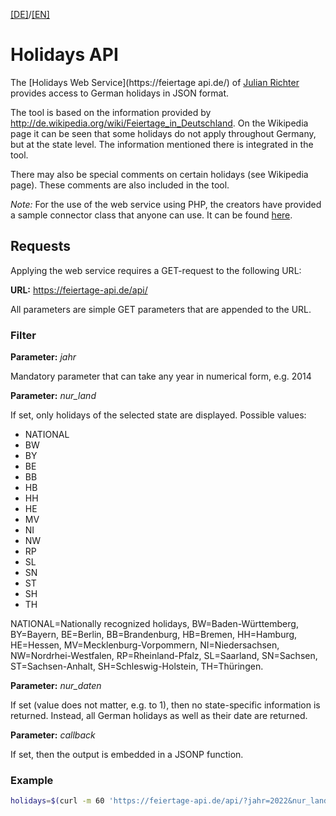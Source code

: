 [[DE]](README.md)/[[EN]](README_en.md)

# Holidays API

The [Holidays Web Service](https://feiertage api.de/) of [Julian Richter](https://www.paypal.com/donate?token=-JAL84u4LbrgiDzVqvJqWOnqhusn30r_FwEBT65n0kqlZd7FTRidVBPL9kjFsKIOsZaqFTEm0jz6_JVm) provides access to German holidays in JSON format. 

The tool is based on the information provided by http://de.wikipedia.org/wiki/Feiertage_in_Deutschland. On the Wikipedia page it can be seen that some holidays do not apply throughout Germany, but at the state level. The information mentioned there is integrated in the tool. 

There may also be special comments on certain holidays (see Wikipedia page). These comments are also included in the tool. 

*Note:* For the use of the web service using PHP, the creators have provided a sample connector class that anyone can use. It can be found [here](https://feiertage-api.de/api/Connector.php.txt).


## Requests

Applying the web service requires a GET-request to the following URL: 

**URL:** https://feiertage-api.de/api/

All parameters are simple GET parameters that are appended to the URL.


### Filter


**Parameter:** *jahr* 

Mandatory parameter that can take any year in numerical form, e.g. 2014


**Parameter:** *nur_land* 

If set, only holidays of the selected state are displayed. 
Possible values:

- NATIONAL
- BW
- BY
- BE
- BB
- HB
- HH
- HE
- MV
- NI
- NW
- RP
- SL
- SN
- ST
- SH
- TH

NATIONAL=Nationally recognized holidays, BW=Baden-Württemberg, BY=Bayern, BE=Berlin, BB=Brandenburg, HB=Bremen, HH=Hamburg, HE=Hessen, MV=Mecklenburg-Vorpommern, NI=Niedersachsen, NW=Nordrhei-Westfalen, RP=Rheinland-Pfalz, SL=Saarland, SN=Sachsen, ST=Sachsen-Anhalt, SH=Schleswig-Holstein, TH=Thüringen. 


**Parameter:** *nur_daten* 

If set (value does not matter, e.g. to 1), then no state-specific information is returned. Instead, all German holidays as well as their date are returned.


**Parameter:** *callback* 

If set, then the output is embedded in a JSONP function.


### Example

```bash
holidays=$(curl -m 60 'https://feiertage-api.de/api/?jahr=2022&nur_land=BY')
```

